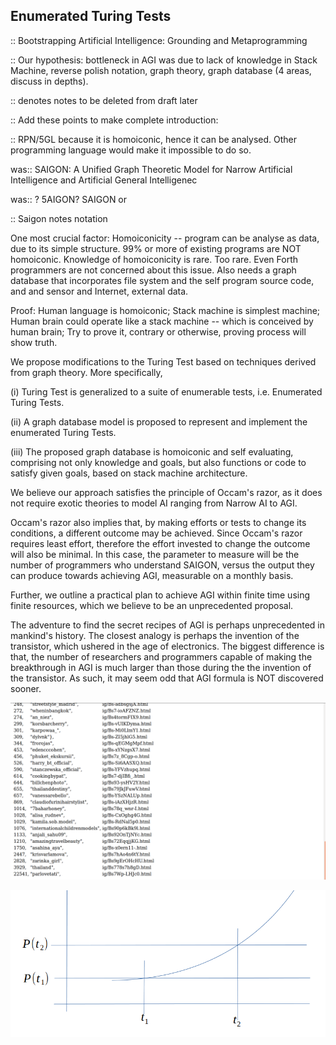 ## Enumerated Turing Tests

:: Bootstrapping Artificial Intelligence: Grounding and Metaprogramming

:: Our hypothesis: bottleneck in AGI was due to lack of knowledge in Stack Machine, reverse polish notation, graph theory, graph database (4 areas, discuss in depths).

:: denotes notes to be deleted from draft later

:: Add these points to make complete introduction:

:: RPN/5GL because it is homoiconic, hence it can be analysed. Other programming language would make it impossible to do so.

was:: SAIGON: A Unified Graph Theoretic Model for Narrow Artificial Intelligence and Artificial General Intelligenec

was:: ? 5AIGON? SAIGON or

:: Saigon notes notation


One most crucial factor: Homoiconicity -- program can be analyse as data, due to its simple structure. 99% or more of existing programs are NOT homoiconic. Knowledge of homoiconicity is rare. Too rare. Even Forth programmers are not concerned about this issue. Also needs a graph database that incorporates file system and the self program source code, and and sensor and Internet, external data.

Proof: Human language is homoiconic; Stack machine is simplest machine; Human brain could operate like a stack machine -- which is conceived by human brain; Try to prove it, contrary or otherwise, proving process will show truth.

We propose modifications to the Turing Test based on techniques derived from graph theory. More specifically, 

(i) Turing Test is generalized to a suite of enumerable tests, i.e. Enumerated Turing Tests.

(ii) A graph database model is proposed to represent and implement the enumerated Turing Tests.

(iii) The proposed graph database is homoiconic and self evaluating, comprising not only knowledge and goals, but also functions or code to satisfy given goals, based on stack machine architecture.

We believe our approach satisfies 
the principle of Occam's razor, as it does not require exotic theories to model AI ranging from Narrow AI to AGI. 

Occam's razor also implies that, by making efforts or tests to change its conditions, a different outcome may be achieved. Since Occam's razor requires least effort, therefore the effort invested to change the outcome will also be minimal. In this case, the parameter to measure will be the number of programmers who understand SAIGON, versus the output they can produce towards achieving AGI, measurable on a monthly basis.

Further, we outline a practical plan to achieve AGI within finite time using finite resources, which we believe to be an unprecedented proposal.

The adventure to find the secret recipes of AGI is perhaps unprecedented in mankind's history. The closest analogy is perhaps the invention of the transistor, which ushered in the age of electronics. The biggest difference is that, the number of researchers and programmers capable of making the breakthrough in AGI is much larger than those during the the invention of the transistor. As such, it may seem odd that AGI formula is NOT discovered sooner. 

![alt text][InstaRank]

[InstaRank]: https://github.com/udexon/SMMP/blob/master/Instagram_Rank_2019.png "Instagram Ranking Example"




![alt text][EnumTuringTests]

[EnumTuringTests]: https://github.com/udexon/SAIGON/blob/master/EnumTuringTests.png "Instagram Ranking Example"
